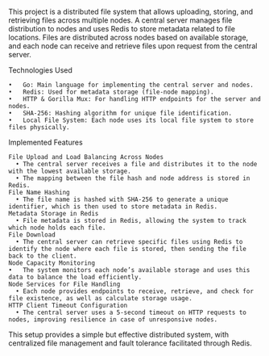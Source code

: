 This project is a distributed file system that allows uploading, storing, and retrieving files across multiple nodes. A central server manages file distribution to nodes and uses Redis to store metadata related to file locations. Files are distributed across nodes based on available storage, and each node can receive and retrieve files upon request from the central server.

Technologies Used

	•	Go: Main language for implementing the central server and nodes.
	•	Redis: Used for metadata storage (file-node mapping).
	•	HTTP & Gorilla Mux: For handling HTTP endpoints for the server and nodes.
	•	SHA-256: Hashing algorithm for unique file identification.
	•	Local File System: Each node uses its local file system to store files physically.

Implemented Features

	File Upload and Load Balancing Across Nodes
	  •	The central server receives a file and distributes it to the node with the lowest available storage.
	  •	The mapping between the file hash and node address is stored in Redis.
	File Name Hashing
	  •	The file name is hashed with SHA-256 to generate a unique identifier, which is then used to store metadata in Redis.
	Metadata Storage in Redis
	  •	File metadata is stored in Redis, allowing the system to track which node holds each file.
	File Download
	  •	The central server can retrieve specific files using Redis to identify the node where each file is stored, then sending the file back to the client.
	Node Capacity Monitoring
  	•	The system monitors each node’s available storage and uses this data to balance the load efficiently.
	Node Services for File Handling
	  •	Each node provides endpoints to receive, retrieve, and check for file existence, as well as calculate storage usage.
	HTTP Client Timeout Configuration
	  •	The central server uses a 5-second timeout on HTTP requests to nodes, improving resilience in case of unresponsive nodes.

This setup provides a simple but effective distributed system, with centralized file management and fault tolerance facilitated through Redis.
